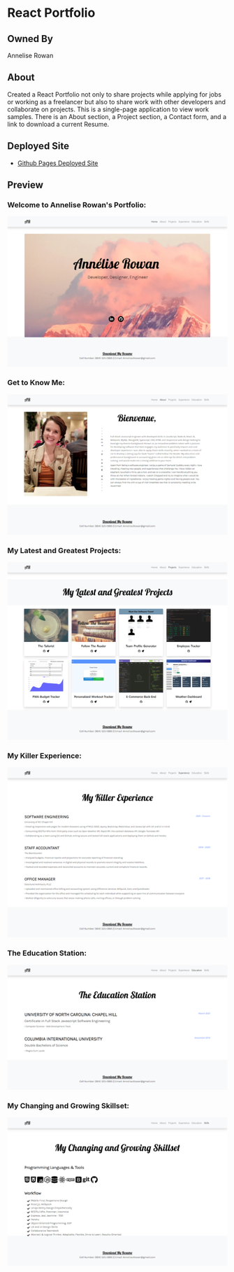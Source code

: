 # React Portfolio

## Owned By

Annelise Rowan

## About

Created a React Portfolio not only to share projects while applying for jobs or working as a freelancer but also to share work with other developers and collaborate on projects. This is a single-page application to view work samples. There is an About section, a Project section, a Contact form, and a link to download a current Resume. 

## Deployed Site

* [Github Pages Deployed Site](https://anneliserowan.github.io/react-portfolio/)

## Preview

### Welcome to Annelise Rowan's Portfolio:
![Welcome to Annelise Rowan's Portfolio](./Assets/Home.png)
### Get to Know Me:
![Get to Know Me](./Assets/About.png)
### My Latest and Greatest Projects:
![My Latest and Greatest Projects](./Assets/Projects.png)
### My Killer Experience:
![My Killer Experience](./Assets/Experience.png)
### The Education Station:
![The Education Station](./Assets/Education.png)
### My Changing and Growing Skillset:
![My Changing and Growing Skillset](./Assets/Skills.png)


